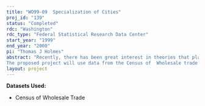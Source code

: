 ```yaml
---
title: "WO99-09  Specialization of Cities"
proj_id: "139"
status: "Completed"
rdc: "Washington"
rdc_type: "Federal Statistical Research Data Center"
start_year: "1999"
end_year: "2000"
pi: "Thomas J Holmes"
abstract: "Recently, there has been great interest in theories that place the geographic distribution of demand front and center in accounting for the geographic distribution of economic activity.   One implication of this theory that has received attention in the empirical literature is the home-market effect; i.e., that an increase in demand should be followed by an increase in production that exceeds the increase in demand (a slope greater than one).   However, the existing literature has not taken into account problems that arise when product differentiation is important and data is aggregated across differentiated products.  In this case, the relationship between production and local demand should be convex and the slope will be greater than one only when evaluated at high levels of demand.
The proposed project will use data from the Census of  Wholesale trade  to examine the relationship between wholesale activity and local demand as proxied by population.   The project will examine the extent to which the relationship is convex and whether the slope is relatively steep when evaluated at high levels of demand, as predicted by the theory.  The paper will also examine whether the convexity in the relationship for aggregate-level industries emerges from the aggregation of narrowly-defined industries, as predicted by the theory."
layout: project
---
```


**Datasets Used:**

  - Census of Wholesale Trade 

